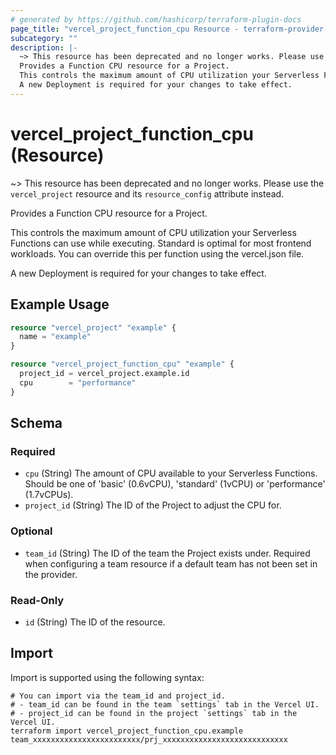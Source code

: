 ```yaml
---
# generated by https://github.com/hashicorp/terraform-plugin-docs
page_title: "vercel_project_function_cpu Resource - terraform-provider-vercel"
subcategory: ""
description: |-
  ~> This resource has been deprecated and no longer works. Please use the vercel_project resource and its resource_config attribute instead.
  Provides a Function CPU resource for a Project.
  This controls the maximum amount of CPU utilization your Serverless Functions can use while executing. Standard is optimal for most frontend workloads. You can override this per function using the vercel.json file.
  A new Deployment is required for your changes to take effect.
---
```


# vercel_project_function_cpu (Resource)

~> This resource has been deprecated and no longer works. Please use the `vercel_project` resource and its `resource_config` attribute instead.

Provides a Function CPU resource for a Project.

This controls the maximum amount of CPU utilization your Serverless Functions can use while executing. Standard is optimal for most frontend workloads. You can override this per function using the vercel.json file.

A new Deployment is required for your changes to take effect.

## Example Usage

```terraform
resource "vercel_project" "example" {
  name = "example"
}

resource "vercel_project_function_cpu" "example" {
  project_id = vercel_project.example.id
  cpu        = "performance"
}
```

<!-- schema generated by tfplugindocs -->
## Schema

### Required

- `cpu` (String) The amount of CPU available to your Serverless Functions. Should be one of 'basic' (0.6vCPU), 'standard' (1vCPU) or 'performance' (1.7vCPUs).
- `project_id` (String) The ID of the Project to adjust the CPU for.

### Optional

- `team_id` (String) The ID of the team the Project exists under. Required when configuring a team resource if a default team has not been set in the provider.

### Read-Only

- `id` (String) The ID of the resource.

## Import

Import is supported using the following syntax:

```shell
# You can import via the team_id and project_id.
# - team_id can be found in the team `settings` tab in the Vercel UI.
# - project_id can be found in the project `settings` tab in the Vercel UI.
terraform import vercel_project_function_cpu.example team_xxxxxxxxxxxxxxxxxxxxxxxx/prj_xxxxxxxxxxxxxxxxxxxxxxxxxxxx
```
